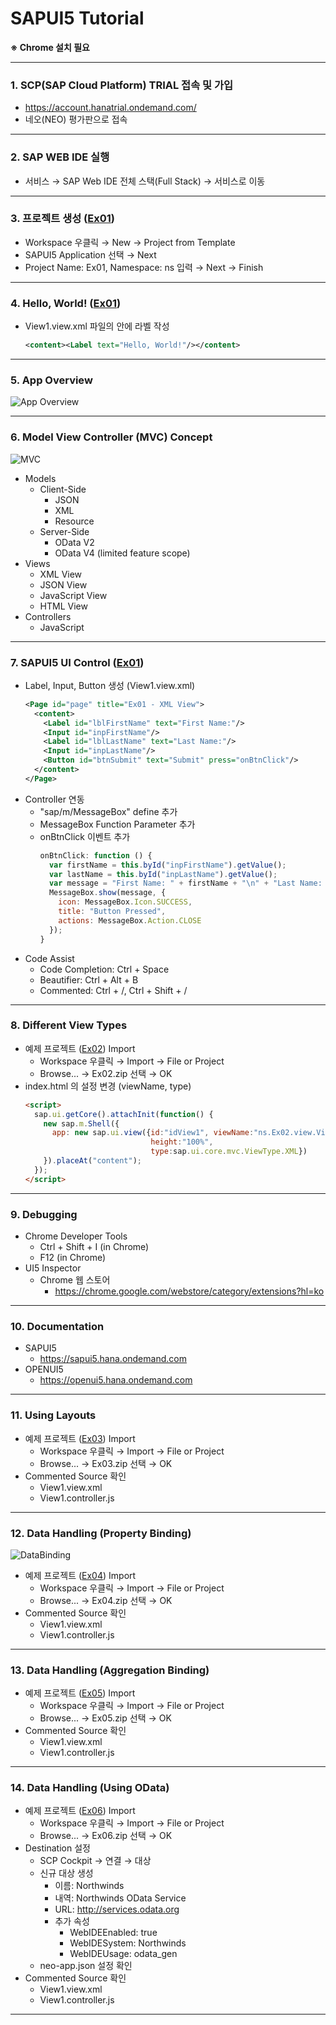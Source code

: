 # SAPUI5 Tutorial

**※ Chrome 설치 필요**

---
### 1. SCP(SAP Cloud Platform) TRIAL 접속 및 가입
* https://account.hanatrial.ondemand.com/
* 네오(NEO) 평가판으로 접속

---
### 2. SAP WEB IDE 실행
* 서비스 → SAP Web IDE 전체 스택(Full Stack) → 서비스로 이동

---
### 3. 프로젝트 생성 ([Ex01](https://github.com/knotting/sapui5-tutorial/raw/master/Ex01.zip))
* Workspace 우클릭 → New → Project from Template
* SAPUI5 Application 선택 → Next
* Project Name: Ex01, Namespace: ns 입력 → Next → Finish

---
### 4. Hello, World! ([Ex01](https://github.com/knotting/sapui5-tutorial/raw/master/Ex01.zip))
* View1.view.xml 파일의 <content></content> 안에 라벨 작성
    ```xml
    <content><Label text="Hello, World!"/></content>
    ```

---
### 5. App Overview
![App Overview](https://sapui5.hana.ondemand.com/docs/topics/loioeeae30fe7983476a9777e809a8820147_LowRes.png)

---
### 6. Model View Controller (MVC) Concept
![MVC](https://sapui5.hana.ondemand.com/docs/topics/loio1eb216151b1b41f1979b7b6c969670df_LowRes.png)
* Models
    * Client-Side
        * JSON
        * XML
        * Resource
    * Server-Side
        * OData V2
        * OData V4 (limited feature scope)
* Views
    * XML View
    * JSON View
    * JavaScript View
    * HTML View
* Controllers
    * JavaScript

---
### 7. SAPUI5 UI Control ([Ex01](https://github.com/knotting/sapui5-tutorial/raw/master/Ex01.zip))
* Label, Input, Button 생성 (View1.view.xml)
    ```xml
    <Page id="page" title="Ex01 - XML View">
      <content>
        <Label id="lblFirstName" text="First Name:"/>
        <Input id="inpFirstName"/>
        <Label id="lblLastName" text="Last Name:"/>
        <Input id="inpLastName"/>
        <Button id="btnSubmit" text="Submit" press="onBtnClick"/>
      </content>
    </Page>
    ```
* Controller 연동
    * "sap/m/MessageBox" define 추가
    * MessageBox Function Parameter 추가
    * onBtnClick 이벤트 추가
        ```javascript
        onBtnClick: function () {
          var firstName = this.byId("inpFirstName").getValue();
          var lastName = this.byId("inpLastName").getValue();
          var message = "First Name: " + firstName + "\n" + "Last Name: " + lastName;
          MessageBox.show(message, {
            icon: MessageBox.Icon.SUCCESS,
            title: "Button Pressed",
            actions: MessageBox.Action.CLOSE
          });
        }
        ```
* Code Assist
    * Code Completion: Ctrl + Space
    * Beautifier: Ctrl + Alt + B
    * Commented: Ctrl + /, Ctrl + Shift + /

---
### 8. Different View Types
* 예제 프로젝트 ([Ex02](https://github.com/knotting/sapui5-tutorial/raw/master/Ex02.zip)) Import
    * Workspace 우클릭 → Import → File or Project
    * Browse... → Ex02.zip 선택 → OK
* index.html 의 설정 변경 (viewName, type)
    ```html
    <script>
      sap.ui.getCore().attachInit(function() {
        new sap.m.Shell({
          app: new sap.ui.view({id:"idView1", viewName:"ns.Ex02.view.View1", 
                                height:"100%",
                                type:sap.ui.core.mvc.ViewType.XML})
        }).placeAt("content");
      });
    </script>
    ```

---
### 9. Debugging
* Chrome Developer Tools
    * Ctrl + Shift + I (in Chrome)
    * F12 (in Chrome)
* UI5 Inspector
    * Chrome 웹 스토어
        * https://chrome.google.com/webstore/category/extensions?hl=ko

---
### 10. Documentation
* SAPUI5
    * https://sapui5.hana.ondemand.com
* OPENUI5
    * https://openui5.hana.ondemand.com

---
### 11. Using Layouts
* 예제 프로젝트 ([Ex03](https://github.com/knotting/sapui5-tutorial/raw/master/Ex03.zip)) Import
    * Workspace 우클릭 → Import → File or Project
    * Browse... → Ex03.zip 선택 → OK
* Commented Source 확인
    * View1.view.xml
    * View1.controller.js

---
### 12. Data Handling (Property Binding)
![DataBinding](https://sapui5.hana.ondemand.com/docs/topics/loio544b09736447477198202b636048bab8_LowRes.png)
* 예제 프로젝트 ([Ex04](https://github.com/knotting/sapui5-tutorial/raw/master/Ex04.zip)) Import
    * Workspace 우클릭 → Import → File or Project
    * Browse... → Ex04.zip 선택 → OK
* Commented Source 확인
    * View1.view.xml
    * View1.controller.js

---
### 13. Data Handling (Aggregation Binding)
* 예제 프로젝트 ([Ex05](https://github.com/knotting/sapui5-tutorial/raw/master/Ex05.zip)) Import
    * Workspace 우클릭 → Import → File or Project
    * Browse... → Ex05.zip 선택 → OK
* Commented Source 확인
    * View1.view.xml
    * View1.controller.js

---
### 14. Data Handling (Using OData)
* 예제 프로젝트 ([Ex06](https://github.com/knotting/sapui5-tutorial/raw/master/Ex06.zip)) Import
    * Workspace 우클릭 → Import → File or Project
    * Browse... → Ex06.zip 선택 → OK
* Destination 설정
    * SCP Cockpit → 연결 → 대상
    * 신규 대상 생성
        * 이름: Northwinds
        * 내역: Northwinds OData Service
        * URL: http://services.odata.org
        * 추가 속성
            * WebIDEEnabled: true
            * WebIDESystem: Northwinds
            * WebIDEUsage: odata_gen
    * neo-app.json 설정 확인
* Commented Source 확인
    * View1.view.xml
    * View1.controller.js

---
